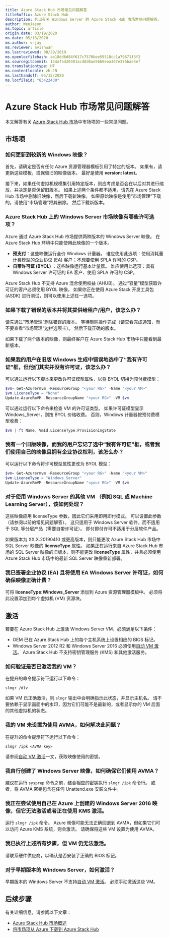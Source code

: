 ```yaml
---
title: Azure Stack Hub 市场常见问题解答
titleSuffix: Azure Stack Hub
description: 列出有关 Windows Server 的 Azure Stack Hub 市场常见问题解答。
author: WenJason
ms.topic: article
origin.date: 03/19/2020
ms.date: 05/18/2020
ms.author: v-jay
ms.reviewer: avishwan
ms.lastreviewed: 08/29/2019
ms.openlocfilehash: ae18dd6d84f617c7570bee59518cc1a79671f3f2
ms.sourcegitcommit: 134afb420381acd8d6ae56b0eea367e376bae3ef
ms.translationtype: HT
ms.contentlocale: zh-CN
ms.lasthandoff: 05/15/2020
ms.locfileid: "83422430"
---
```

# <a name="azure-stack-hub-marketplace-faq"></a>Azure Stack Hub 市场常见问题解答

本文解答有关 [Azure Stack Hub 市场](azure-stack-marketplace.md)中市场项的一些常见问题。

## <a name="marketplace-items"></a>市场项

### <a name="how-do-i-update-to-a-newer-windows-image"></a>如何更新到较新的 Windows 映像？

首先，请确定是否有任何 Azure 资源管理器模板引用了特定的版本。 如果有，请更新这些模板，或保留旧的映像版本。 最好是使用 **version: latest**。

接下来，如果任何虚拟机规模集引用特定版本，则应考虑是否会在以后对其进行缩放，并决定是否保留旧版本。 如果上述两个条件都不适用，请先在 Azure Stack Hub 市场中删除旧映像，然后下载新映像。 如果原始映像是使用“市场管理”下载的，请使用“市场管理”将其删除。 然后下载新版本。

### <a name="what-are-the-licensing-options-for-windows-server-marketplace-images-on-azure-stack-hub"></a>Azure Stack Hub 上的 Windows Server 市场映像有哪些许可选项？

Azure 通过 Azure Stack Hub 市场提供两种版本的 Windows Server 映像。 在 Azure Stack Hub 环境中只能使用此映像的一个版本。  

- **预支付**：这些映像运行全价 Windows 计量器。
   谁应使用此选项：使用消耗量计费模型的企业协议 (EA) 客户；不想要使用 SPLA 许可的 CSP。
- **自带许可证 (BYOL)** ：这些映像运行基本计量器。
   谁应使用此选项：具有 Windows Server 许可证的 EA 客户、使用 SPLA 许可的 CSP。

Azure Stack Hub 不支持 Azure 混合使用权益 (AHUB)。 通过“容量”模型获取许可证的客户必须使用 BYOL 映像。 如果你正在使用 Azure Stack 开发工具包 (ASDK) 进行测试，则可以使用上述任一选项。

### <a name="what-if-i-downloaded-the-wrong-version-to-offer-my-tenantsusers"></a>如果下载了错误的版本并将其提供给租户/用户，该怎么办？

请先通过“市场管理”删除错误的版本。 等待删除操作完成（请查看完成通知，而不要查看“市场管理”边栏选项卡）。 然后下载正确的版本。

如果下载了两个版本的映像，则最终客户在 Azure Stack Hub 市场中只能看到最新版本。

### <a name="what-if-my-user-incorrectly-checked-the-i-have-a-license-box-in-previous-windows-builds-and-they-dont-have-a-license"></a>如果我的用户在旧版 Windows 生成中错误地选中了“我有许可证”框，但他们其实并没有许可证，该怎么办？

可以通过运行以下脚本来更改许可证模型属性，以将 BYOL 切换为预付费模型：

```powershell
$vm= Get-Azurermvm -ResourceGroup "<your RG>" -Name "<your VM>"
$vm.LicenseType = "None"
Update-AzureRmVM -ResourceGroupName "<your RG>" -VM $vm
```

可以通过运行以下命令来检查 VM 的许可证类型。 如果许可证模型显示 Windows_Server，则按 BYOL 价格收费。 否则，Windows 计量器按预付费模型收费：

```powershell
$vm | ft Name, VmId,LicenseType,ProvisioningState
```

### <a name="what-if-i-have-an-older-image-and-my-user-forgot-to-check-the-i-have-a-license-box-or-we-use-our-own-images-and-we-do-have-enterprise-agreement-entitlement"></a>我有一个旧版映像，而我的用户忘记了选中“我有许可证”框，或者我们使用自己的映像且拥有企业协议权利，该怎么办？

可以运行以下命令将许可模型属性更改为 BYOL 模型：

```powershell
$vm= Get-Azurermvm -ResourceGroup "<your RG>" -Name "<your VM>"
$vm.LicenseType = "Windows_Server"
Update-AzureRmVM -ResourceGroupName "<your RG>" -VM $vm
```

### <a name="what-about-other-vms-that-use-windows-server-such-as-sql-or-machine-learning-server"></a>对于使用 Windows Server 的其他 VM （例如 SQL 或 Machine Learning Server），该如何处理？

这些映像应用 licenseType 参数，因此它们采用即用即付模式。 可以设置此参数（请参阅以前的常见问题解答）。 这只适用于 Windows Server 软件，而不适用于 SQL 等分层产品（需要自带许可证）。 即付即付许可不适用于分层软件产品。

如果版本为 XX.X.20190410 或更高版本，则只能更改 Azure Stack Hub 市场中 SQL Server 映像的 **licenseType** 属性。 如果正在运行来自 Azure Stack Hub 市场的 SQL Server 映像的旧版本，则不能更改 **licenseType** 属性，并且必须使用 Azure Stack Hub 市场中的最新 SQL Server 映像重新部署。

### <a name="i-have-an-enterprise-agreement-ea-and-will-be-using-my-ea-windows-server-license-how-do-i-make-sure-images-are-billed-correctly"></a>我已签署企业协议 (EA) 且将使用 EA Windows Server 许可证，如何确保映像正确计费？

可将 **licenseType:Windows_Server** 添加到 Azure 资源管理器模板中。 必须将此设置添加到每个虚拟机 (VM) 资源块。

## <a name="activation"></a>激活

若要在 Azure Stack Hub 上激活 Windows Server VM，必须满足以下条件：

- OEM 已在 Azure Stack Hub 上的每个主机系统上设置相应的 BIOS 标记。
- Windows Server 2012 R2 和 Windows Server 2016 必须使用[自动 VM 激活](https://docs.microsoft.com/previous-versions/windows/it-pro/windows-server-2012-R2-and-2012/dn303421(v=ws.11))。 Azure Stack Hub 不支持密钥管理服务 (KMS) 和其他激活服务。

### <a name="how-can-i-verify-that-my-vm-is-activated"></a>如何验证是否已激活我的 VM？

在提升的命令提示符下运行以下命令：

```shell
slmgr /dlv
```

如果 VM 已正确激活，则 `slmgr` 输出中会明确指示此状态，并显示主机名。 请不要依赖于显示画面中的水印，因为它们可能不是最新的，或者显示你的 VM 后面的其他虚拟机的状态。

### <a name="my-vm-isnt-set-up-to-use-avma-how-can-i-fix-it"></a>我的 VM 未设置为使用 AVMA，如何解决此问题？

在提升的命令提示符下运行以下命令：

```shell
slmgr /ipk <AVMA key>
```

请参阅[自动 VM 激活](https://docs.microsoft.com/previous-versions/windows/it-pro/windows-server-2012-R2-and-2012/dn303421(v=ws.11))一文，获取映像使用的密钥。

### <a name="i-create-my-own-windows-server-images-how-can-i-make-sure-they-use-avma"></a>我自行创建了 Windows Server 映像，如何确保它们使用 AVMA？

建议在运行 `sysprep` 命令之前，结合相应的密钥执行 `slmgr /ipk` 命令行。 或者，将 AVMA 密钥包含在任何 Unattend.exe 安装文件中。

### <a name="i-am-trying-to-use-my-windows-server-2016-image-created-on-azure-and-its-not-activating-or-using-kms-activation"></a>我正在尝试使用自己在 Azure 上创建的 Windows Server 2016 映像，但它无法激活或者正在使用 KMS 激活。

运行 `slmgr /ipk` 命令。 Azure 映像可能无法正确回退到 AVMA，但如果它们可以访问 Azure KMS 系统，则会激活。 请确保将这些 VM 设置为使用 AVMA。

### <a name="i-have-performed-all-of-these-steps-but-my-vms-are-still-not-activating"></a>我已执行上述所有步骤，但 VM 仍无法激活。

请联系硬件供应商，以确认是否安装了正确的 BIOS 标记。

### <a name="what-about-earlier-versions-of-windows-server"></a>对于早期版本的 Windows Server，如何激活？

早期版本的 Windows Server 不支持[自动 VM 激活](https://docs.microsoft.com/previous-versions/windows/it-pro/windows-server-2012-R2-and-2012/dn303421(v=ws.11))。 必须手动激活这些 VM。

## <a name="next-steps"></a>后续步骤

有关详细信息，请参阅以下文章：

- [Azure Stack Hub 市场概述](azure-stack-marketplace.md)
- [将市场项从 Azure 下载到 Azure Stack Hub](azure-stack-download-azure-marketplace-item.md)
